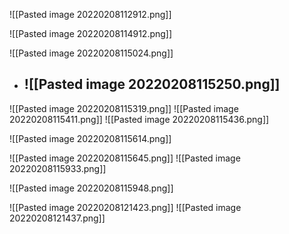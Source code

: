 ![[Pasted image 20220208112912.png]]

![[Pasted image 20220208114912.png]]

![[Pasted image 20220208115024.png]]

-  ![[Pasted image 20220208115250.png]]
	- 






![[Pasted image 20220208115319.png]]
![[Pasted image 20220208115411.png]]
![[Pasted image 20220208115436.png]]

![[Pasted image 20220208115614.png]]


![[Pasted image 20220208115645.png]]
![[Pasted image 20220208115933.png]]


![[Pasted image 20220208115948.png]]

![[Pasted image 20220208121423.png]]
![[Pasted image 20220208121437.png]]